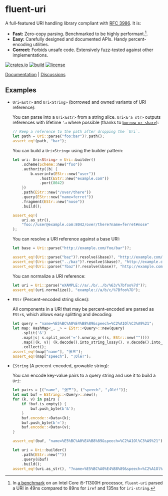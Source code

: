 # fluent-uri

A full-featured URI handling library compliant with [RFC 3986]. It is:

- **Fast:** Zero-copy parsing. Benchmarked to be highly performant.[^bench-res].
- **Easy:** Carefully designed and documented APIs. Handy percent-encoding utilities.
- **Correct:** Forbids unsafe code. Extensively fuzz-tested against other implementations.

[![crates.io](https://img.shields.io/crates/v/fluent-uri.svg)](https://crates.io/crates/fluent-uri)
[![build](https://img.shields.io/github/actions/workflow/status/yescallop/fluent-uri-rs/ci.yml
)](https://github.com/yescallop/fluent-uri-rs/actions/workflows/ci.yml)
[![license](https://img.shields.io/crates/l/fluent-uri.svg)](/LICENSE)

[Documentation](https://docs.rs/fluent-uri) | [Discussions](https://github.com/yescallop/fluent-uri-rs/discussions)

[RFC 3986]: https://datatracker.ietf.org/doc/html/rfc3986/
[^bench-res]: In [a benchmark](https://github.com/yescallop/fluent-uri-rs/blob/main/bench/benches/bench.rs)
    on an Intel Core i5-11300H processor, `fluent-uri` parsed a URI
    in 49ns compared to 89ns for `iref` and 135ns for `iri-string`.

## Examples

- `Uri<&str>` and `Uri<String>` (borrowed and owned variants of URI reference):

    You can parse into a `Uri<&str>` from a string slice.
    `Uri<&'a str>` outputs references with lifetime `'a` where possible
    (thanks to [`borrow-or-share`](https://github.com/yescallop/borrow-or-share)):

    ```rust
    // Keep a reference to the path after dropping the `Uri`.
    let path = Uri::parse("foo:bar")?.path();
    assert_eq!(path, "bar");
    ```

    You can build a `Uri<String>` using the builder pattern:

    ```rust
    let uri: Uri<String> = Uri::builder()
        .scheme(Scheme::new("foo"))
        .authority(|b| {
            b.userinfo(EStr::new("user"))
                .host(EStr::new("example.com"))
                .port(8042)
        })
        .path(EStr::new("/over/there"))
        .query(EStr::new("name=ferret"))
        .fragment(EStr::new("nose"))
        .build();

    assert_eq!(
        uri.as_str(),
        "foo://user@example.com:8042/over/there?name=ferret#nose"
    );
    ```

    You can resolve a URI reference against a base URI:

    ```rust
    let base = Uri::parse("http://example.com/foo/bar")?;

    assert_eq!(Uri::parse("baz")?.resolve(&base)?, "http://example.com/foo/baz");
    assert_eq!(Uri::parse("../baz")?.resolve(&base)?, "http://example.com/baz");
    assert_eq!(Uri::parse("?baz")?.resolve(&base)?, "http://example.com/foo/bar?baz");
    ```

    You can normalize a URI reference:

    ```rust
    let uri = Uri::parse("eXAMPLE://a/./b/../b/%63/%7bfoo%7d")?;
    assert_eq!(uri.normalize(), "example://a/b/c/%7Bfoo%7D");
    ```

- `EStr` (Percent-encoded string slices):

    All components in a URI that may be percent-encoded are parsed as `EStr`s,
    which allows easy splitting and decoding:

    ```rust
    let query = "name=%E5%BC%A0%E4%B8%89&speech=%C2%A1Ol%C3%A9%21";
    let map: HashMap<_, _> = EStr::<Query>::new(query)
        .split('&')
        .map(|s| s.split_once('=').unwrap_or((s, EStr::new(""))))
        .map(|(k, v)| (k.decode().into_string_lossy(), v.decode().into_string_lossy()))
        .collect();
    assert_eq!(map["name"], "张三");
    assert_eq!(map["speech"], "¡Olé!");
    ```

- `EString` (A percent-encoded, growable string):

    You can encode key-value pairs to a query string and use it to build a `Uri`:

    ```rust
    let pairs = [("name", "张三"), ("speech", "¡Olé!")];
    let mut buf = EString::<Query>::new();
    for (k, v) in pairs {
        if !buf.is_empty() {
            buf.push_byte(b'&');
        }
        buf.encode::<Data>(k);
        buf.push_byte(b'=');
        buf.encode::<Data>(v);
    }

    assert_eq!(buf, "name=%E5%BC%A0%E4%B8%89&speech=%C2%A1Ol%C3%A9%21");

    let uri = Uri::builder()
        .path(EStr::new(""))
        .query(&buf)
        .build();
    assert_eq!(uri.as_str(), "?name=%E5%BC%A0%E4%B8%89&speech=%C2%A1Ol%C3%A9%21");
    ```
